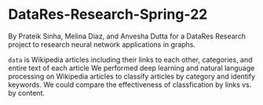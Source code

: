 # DataRes-Research-Spring-22

By Prateik Sinha, Melina Diaz, and Anvesha Dutta for a DataRes Research project to research neural network applications in graphs.

`data` is Wikipedia articles including their links to each other, categories, and entire text of each article
We performed deep learning and natural language processing on Wikipedia articles to classify articles by category and identify keywords. We could compare the effectiveness of classfication by links vs. by content.
